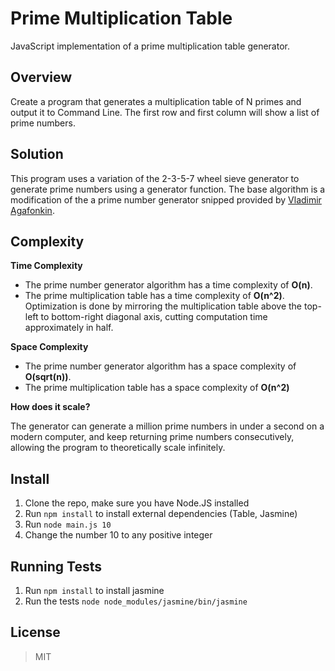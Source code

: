 # Prime Multiplication Table

JavaScript implementation of a prime multiplication table generator. 

## Overview

Create a program that generates a multiplication table of N primes and output it to Command Line. The first row and first column will show a list of prime numbers. 

## Solution
This program uses a variation of the 2-3-5-7 wheel sieve generator to generate prime numbers using a generator function. The base algorithm is a modification of the a prime number generator snipped provided by [Vladimir Agafonkin](https://beta.observablehq.com/@mourner/fast-prime-generator).

## Complexity
**Time Complexity**
- The prime number generator algorithm has a time complexity of **O(n)**.
- The prime multiplication table has a time complexity of **O(n^2)**. Optimization is done by mirroring the multiplication table above the top-left to bottom-right diagonal axis, cutting computation time approximately in half.

**Space Complexity**
- The prime number generator algorithm has a space complexity of **O(sqrt(n))**. 
- The prime multiplication table has a space complexity of **O(n^2)** 

**How does it scale?**

The generator can generate a million prime numbers in under a second on a modern computer, and keep returning prime numbers consecutively, allowing the program to theoretically scale infinitely.

## Install
1. Clone the repo, make sure you have Node.JS installed
2. Run `npm install` to install external dependencies (Table, Jasmine)
3. Run `node main.js 10`
4. Change the number 10 to any positive integer

## Running Tests
1. Run `npm install` to install jasmine
2. Run the tests `node node_modules/jasmine/bin/jasmine`

License
----
> MIT
